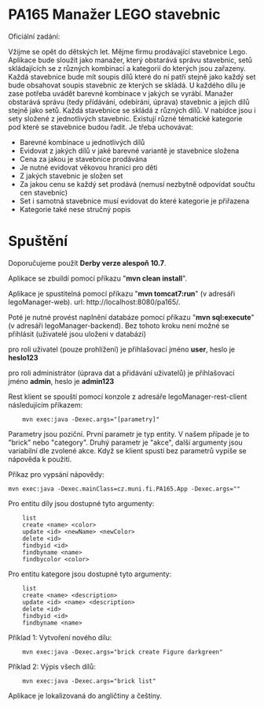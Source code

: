 PA165 Manažer LEGO stavebnic
============================
Oficiální zadání:

Vžijme se opět do dětských let. Mějme firmu prodávající stavebnice Lego.
Aplikace bude sloužit jako manažer, který obstarává správu stavebnic,
setů skládajících se z různých kombinací a kategorií do kterých jsou zařazeny. 
Každá stavebnice bude mít soupis dílů které do ní patří stejně jako
každý set bude obsahovat soupis stavebnic ze kterých se skládá.
U každého dílu je zase potřeba uvádět barevné kombinace v jakých se vyrábí.
Manažer obstarává správu (tedy přídávání, odebírání, úprava) stavebnic a jejich dílů stejně jako setů.
Každá stavebnice se skládá z různých dílů. V nabídce jsou i sety složené z jednotlivých stavebnic.
Existují různé tématické kategorie pod které se stavebnice budou řadit. Je třeba uchovávat:

- Barevné kombinace u jednotlivých dílů
- Evidovat z jakých dílů v jaké barevné variantě je stavebnice složena
- Cena za jakou je stavebnice prodávána
- Je nutné evidovat věkovou hranici pro děti
- Z jakých stavebnic je složen set
- Za jakou cenu se každý set prodává (nemusí nezbytně odpovídat součtu cen stavebnic)
- Set i samotná stavebnice musí evidovat do které kategorie je přiřazena
- Kategorie také nese stručný popis


Spuštění
============================

Doporučujeme použít <b>Derby verze alespoň 10.7</b>.

Aplikace se zbuildí pomocí příkazu "<b>mvn clean install</b>".

Aplikace je spustitelná pomocí příkazu "<b>mvn tomcat7:run</b>" (v adresáři legoManager-web). 
url: http://localhost:8080/pa165/.

Poté je nutné provést naplnění databáze pomocí příkazu "<b>mvn sql:execute</b>" (v adresáři legoManager-backend). Bez tohoto kroku není možné se přihlásit (uživatelé jsou uloženi v databázi)

pro roli uživatel (pouze prohlížení) je přihlašovací jméno <b>user</b>, heslo je <b>heslo123</b>

pro roli administrátor (úprava dat a přidávání uživatelů) je přihlašovací jméno <b>admin</b>, heslo je <b>admin123</b>



Rest klient se spouští pomocí konzole z adresáře legoManager-rest-client následujícím příkazem:

        mvn exec:java -Dexec.args="[parametry]"

Parametry jsou poziční. První parametr je typ entity. V našem případe je to "brick" nebo "category".
Druhý parametr je "akce", další argumenty jsou variabilní dle zvolené akce.
Když se klient spustí bez parametrů vypíše se nápověda k použití.

Příkaz pro vypsání nápovědy:

    mvn exec:java -Dexec.mainClass=cz.muni.fi.PA165.App -Dexec.args=""



Pro entitu díly jsou dostupné tyto argumenty:

        list                              
        create <name> <color>             
        update <id> <newName> <newColor>  
        delete <id>                       
        findbyid <id>                     
        findbyname <name>                 
        findbycolor <color>               

Pro entitu kategore jsou dostupné tyto argumenty:

        list                              
        create <name> <description>       
        update <id> <name> <description>  
        delete <id>                       
        findbyid <id>                     
        findbyname <name>                 



Příklad 1: Vytvoření nového dílu:

        mvn exec:java -Dexec.args="brick create Figure darkgreen"

Příklad 2: Výpis všech dílů:

        mvn exec:java -Dexec.args="brick list"


Aplikace je lokalizovaná do angličtiny a češtiny.
